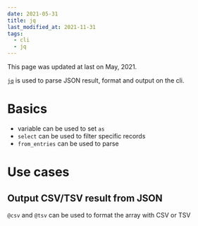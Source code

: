 ```yaml
---
date: 2021-05-31
title: jq
last_modified_at: 2021-11-31
tags:
  - cli
  - jq
---
```


This page was updated at last on May, 2021.

[`jq`](https://stedolan.github.io/jq/) is used to parse JSON result, format and output on the cli.

# Basics

- variable can be used to set `as`
- `select` can be used to filter specific records
- `from_entries` can be used to parse


# Use cases
## Output CSV/TSV result from JSON

`@csv` and `@tsv` can be used to format the array with CSV or TSV
